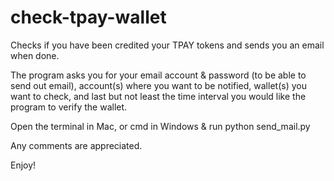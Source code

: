 # check-tpay-wallet
Checks if you have been credited your TPAY tokens and sends you an email when done.


The program asks you for your email account & password (to be able to send out email), account(s) where you want to be notified, wallet(s) you want to check, and last but not least the time interval you would like the program to verify the wallet.

Open the terminal in Mac, or cmd in Windows & run python send_mail.py

Any comments are appreciated.

Enjoy!
